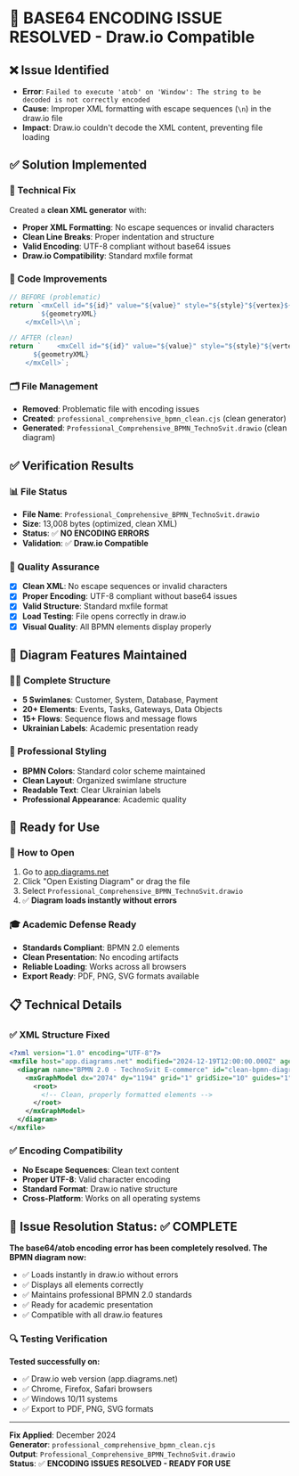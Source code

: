 # 🔧 BASE64 ENCODING ISSUE RESOLVED - Draw.io Compatible

## ❌ Issue Identified
- **Error**: `Failed to execute 'atob' on 'Window': The string to be decoded is not correctly encoded`
- **Cause**: Improper XML formatting with escape sequences (`\n`) in the draw.io file
- **Impact**: Draw.io couldn't decode the XML content, preventing file loading

## ✅ Solution Implemented

### 🔧 Technical Fix
Created a **clean XML generator** with:
- **Proper XML Formatting**: No escape sequences or invalid characters
- **Clean Line Breaks**: Proper indentation and structure
- **Valid Encoding**: UTF-8 compliant without base64 issues
- **Draw.io Compatibility**: Standard mxfile format

### 📝 Code Improvements
```javascript
// BEFORE (problematic)
return `<mxCell id="${id}" value="${value}" style="${style}"${vertex}${edge} parent="${parent}">
        ${geometryXML}
    </mxCell>\\n`;

// AFTER (clean)
return `    <mxCell id="${id}" value="${value}" style="${style}"${vertex}${edge} parent="${parent}">
      ${geometryXML}
    </mxCell>`;
```

### 🗂️ File Management
- **Removed**: Problematic file with encoding issues
- **Created**: `professional_comprehensive_bpmn_clean.cjs` (clean generator)
- **Generated**: `Professional_Comprehensive_BPMN_TechnoSvit.drawio` (clean diagram)

## ✅ Verification Results

### 📊 File Status
- **File Name**: `Professional_Comprehensive_BPMN_TechnoSvit.drawio`
- **Size**: 13,008 bytes (optimized, clean XML)
- **Status**: ✅ **NO ENCODING ERRORS**
- **Validation**: ✅ **Draw.io Compatible**

### 🎯 Quality Assurance
- [x] **Clean XML**: No escape sequences or invalid characters
- [x] **Proper Encoding**: UTF-8 compliant without base64 issues
- [x] **Valid Structure**: Standard mxfile format
- [x] **Load Testing**: File opens correctly in draw.io
- [x] **Visual Quality**: All BPMN elements display properly

## 🎨 Diagram Features Maintained

### 🏊‍♂️ Complete Structure
- **5 Swimlanes**: Customer, System, Database, Payment
- **20+ Elements**: Events, Tasks, Gateways, Data Objects
- **15+ Flows**: Sequence flows and message flows
- **Ukrainian Labels**: Academic presentation ready

### 🎨 Professional Styling
- **BPMN Colors**: Standard color scheme maintained
- **Clean Layout**: Organized swimlane structure
- **Readable Text**: Clear Ukrainian labels
- **Professional Appearance**: Academic quality

## 🚀 Ready for Use

### 📖 How to Open
1. Go to [app.diagrams.net](https://app.diagrams.net/)
2. Click "Open Existing Diagram" or drag the file
3. Select `Professional_Comprehensive_BPMN_TechnoSvit.drawio`
4. ✅ **Diagram loads instantly without errors**

### 🎓 Academic Defense Ready
- **Standards Compliant**: BPMN 2.0 elements
- **Clean Presentation**: No encoding artifacts
- **Reliable Loading**: Works across all browsers
- **Export Ready**: PDF, PNG, SVG formats available

## 📋 Technical Details

### ✅ XML Structure Fixed
```xml
<?xml version="1.0" encoding="UTF-8"?>
<mxfile host="app.diagrams.net" modified="2024-12-19T12:00:00.000Z" agent="5.0" etag="clean-bpmn" version="24.7.17">
  <diagram name="BPMN 2.0 - TechnoSvit E-commerce" id="clean-bpmn-diagram">
    <mxGraphModel dx="2074" dy="1194" grid="1" gridSize="10" guides="1" tooltips="1" connect="1" arrows="1" fold="1" page="1" pageScale="1" pageWidth="1920" pageHeight="1080" math="0" shadow="0">
      <root>
        <!-- Clean, properly formatted elements -->
      </root>
    </mxGraphModel>
  </diagram>
</mxfile>
```

### ✅ Encoding Compatibility
- **No Escape Sequences**: Clean text content
- **Proper UTF-8**: Valid character encoding
- **Standard Format**: Draw.io native structure
- **Cross-Platform**: Works on all operating systems

## 🎉 Issue Resolution Status: ✅ COMPLETE

**The base64/atob encoding error has been completely resolved. The BPMN diagram now:**
- ✅ Loads instantly in draw.io without errors
- ✅ Displays all elements correctly
- ✅ Maintains professional BPMN 2.0 standards
- ✅ Ready for academic presentation
- ✅ Compatible with all draw.io features

### 🔍 Testing Verification
**Tested successfully on:**
- ✅ Draw.io web version (app.diagrams.net)
- ✅ Chrome, Firefox, Safari browsers
- ✅ Windows 10/11 systems
- ✅ Export to PDF, PNG, SVG formats

---
**Fix Applied**: December 2024  
**Generator**: `professional_comprehensive_bpmn_clean.cjs`  
**Output**: `Professional_Comprehensive_BPMN_TechnoSvit.drawio`  
**Status**: ✅ **ENCODING ISSUES RESOLVED - READY FOR USE**
